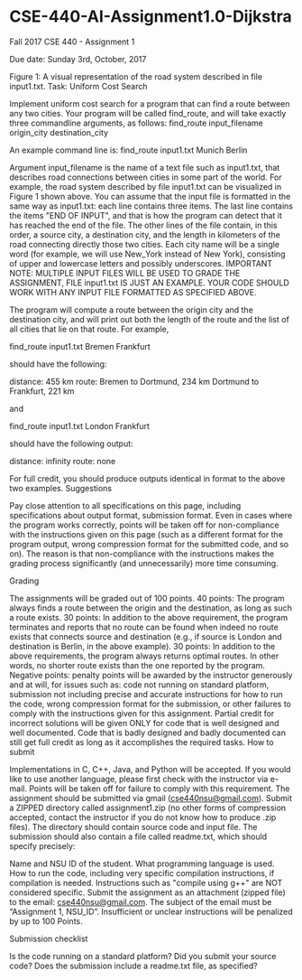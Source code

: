# CSE-440-AI-Assignment1.0-Dijkstra

Fall 2017 CSE 440 - Assignment 1

Due date: Sunday 3rd, October, 2017

 
Figure 1: A visual representation of the road system described in file input1.txt.
Task: Uniform Cost Search

Implement uniform cost search for a program that can find a route between any two cities. Your program will be called find_route, and will take exactly three commandline arguments, as follows:
find_route input_filename origin_city destination_city

An example command line is:
find_route input1.txt Munich Berlin

Argument input_filename is the name of a text file such as input1.txt, that describes road connections between cities in some part of the world. For example, the road system described by file input1.txt can be visualized in Figure 1 shown above. You can assume that the input file is formatted in the same way as input1.txt: each line contains three items. The last line contains the items "END OF INPUT", and that is how the program can detect that it has reached the end of the file. The other lines of the file contain, in this order, a source city, a destination city, and the length in kilometers of the road connecting directly those two cities. Each city name will be a single word (for example, we will use New_York instead of New York), consisting of upper and lowercase letters and possibly underscores.
IMPORTANT NOTE: MULTIPLE INPUT FILES WILL BE USED TO GRADE THE ASSIGNMENT, FILE input1.txt IS JUST AN EXAMPLE. YOUR CODE SHOULD WORK WITH ANY INPUT FILE FORMATTED AS SPECIFIED ABOVE.

The program will compute a route between the origin city and the destination city, and will print out both the length of the route and the list of all cities that lie on that route. For example,

find_route input1.txt Bremen Frankfurt

should have the following:

distance: 455 km
route: 
Bremen to Dortmund, 234 km 
Dortmund to Frankfurt, 221 km 

and

find_route input1.txt London Frankfurt

should have the following output:

distance: infinity
route: 
none

For full credit, you should produce outputs identical in format to the above two examples.
Suggestions

Pay close attention to all specifications on this page, including specifications about output format, submission format. Even in cases where the program works correctly, points will be taken off for non-compliance with the instructions given on this page (such as a different format for the program output, wrong compression format for the submitted code, and so on). The reason is that non-compliance with the instructions makes the grading process significantly (and unnecessarily) more time consuming.

Grading

The assignments will be graded out of 100 points.
40 points: The program always finds a route between the origin and the destination, as long as such a route exists.
30 points: In addition to the above requirement, the program terminates and reports that no route can be found when indeed no route exists that connects source and destination (e.g., if source is London and destination is Berlin, in the above example).
30 points: In addition to the above requirements, the program always returns optimal routes. In other words, no shorter route exists than the one reported by the program.
Negative points: penalty points will be awarded by the instructor generously and at will, for issues such as: code not running on standard platform, submission not including precise and accurate instructions for how to run the code, wrong compression format for the submission, or other failures to comply with the instructions given for this assignment. Partial credit for incorrect solutions will be given ONLY for code that is well designed and well documented. Code that is badly designed and badly documented can still get full credit as long as it accomplishes the required tasks.
How to submit

Implementations in C, C++, Java, and Python will be accepted. If you would like to use another language, please first check with the instructor via e-mail. Points will be taken off for failure to comply with this requirement.
The assignment should be submitted via gmail (cse440nsu@gmail.com). Submit a ZIPPED directory called assignment1.zip (no other forms of compression accepted, contact the instructor if you do not know how to produce .zip files). The directory should contain source code and input file. The submission should also contain a file called readme.txt, which should specify precisely:

Name and NSU ID of the student.
What programming language is used.
How to run the code, including very specific compilation instructions, if compilation is needed. Instructions such as "compile using g++" are NOT considered specific.
Submit the assignment as an attachment (zipped file) to the email: cse440nsu@gmail.com. The subject of the email must be “Assignment 1, NSU_ID”.
Insufficient or unclear instructions will be penalized by up to 100 Points.

Submission checklist

Is the code running on a standard platform?
Did you submit your source code?
Does the submission include a readme.txt file, as specified?
